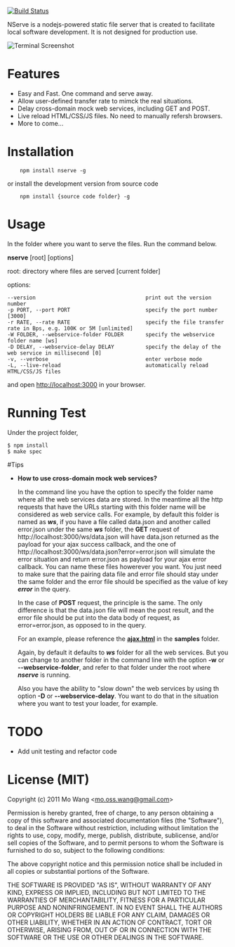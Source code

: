 [![Build Status](https://secure.travis-ci.org/marty-wang/NServe.png)](http://travis-ci.org/marty-wang/NServe)

NServe is a nodejs-powered static file server that is created to facilitate local software development. It is not designed for production use. 

![Terminal Screenshot](https://github.com/marty-wang/NServe/raw/master/screenshots/terminal.png)

# Features

* Easy and Fast. One command and serve away.
* Allow user-defined transfer rate to mimck the real situations.
* Delay cross-domain mock web services, including GET and POST.
* Live reload HTML/CSS/JS files. No need to manually refersh browsers.
* More to come...

# Installation

        npm install nserve -g

or install the development version from source code

        npm install {source code folder} -g

# Usage

In the folder where you want to serve the files. Run the command below. 

**nserve** [root] [options]

root: directory where files are served [current folder]

options:

    --version                                   print out the version number
    -p PORT, --port PORT                        specify the port number [3000]
    -r RATE, --rate RATE                        specify the file transfer rate in Bps, e.g. 100K or 5M [unlimited]
    -W FOLDER, --webservice-folder FOLDER       specify the webservice folder name [ws]
    -D DELAY, --webservice-delay DELAY          specify the delay of the web service in millisecond [0]
    -v, --verbose                               enter verbose mode
    -L, --live-reload                           automatically reload HTML/CSS/JS files

and open [http://localhost:3000](http://localhost:3000) in your browser.

# Running Test

Under the project folder,

    $ npm install
    $ make spec

#Tips

* **How to use cross-domain mock web services?**

    In the command line you have the option to specify the folder name where all the web services data are stored. In the meantime all the http requests that have the URLs starting with this folder name will be considered as web service calls. For example, by default this folder is named as ***ws***, if you have a file called data.json and another called error.json under the same ***ws*** folder, the **GET** request of http://localhost:3000/ws/data.json will have data.json returned as the payload for your ajax success callback, and the one of http://localhost:3000/ws/data.json?error=error.json will simulate the error situation and return error.json as payload for your ajax error callback. You can name these files howerever you want. You just need to make sure that the pairing data file and error file should stay under the same folder and the error file should be specified as the value of key ***error*** in the query.

    In the case of **POST** request, the principle is the same. The only difference is that the data.json file will mean the post result, and the error file should be put into the data body of request, as error=error.json, as opposed to in the query.

    For an example, please reference the [**ajax.html**](https://github.com/marty-wang/NServe/blob/master/samples/ajax.html) in the **samples** folder.

    Again, by default it defaults to ***ws*** folder for all the web services. But you can change to another folder in the command line with the option **-w** or **--webservice-folder**, and refer to that folder under the root where ***nserve*** is running.

    Also you have the ability to "slow down" the web services by using th option **-D** or **--webservice-delay**. You want to do that in the situation where you want to test your loader, for example.

# TODO

* Add unit testing and refactor code

# License (MIT)

Copyright (c) 2011 Mo Wang <<mo.oss.wang@gmail.com>>

Permission is hereby granted, free of charge, to any person obtaining a copy of this software and associated documentation files (the "Software"), to deal in the Software without restriction, including without limitation the rights to use, copy, modify, merge, publish, distribute, sublicense, and/or sell copies of the Software, and to permit persons to whom the Software is furnished to do so, subject to the following conditions:

The above copyright notice and this permission notice shall be included in all copies or substantial portions of the Software.

THE SOFTWARE IS PROVIDED "AS IS", WITHOUT WARRANTY OF ANY KIND, EXPRESS OR IMPLIED, INCLUDING BUT NOT LIMITED TO THE WARRANTIES OF MERCHANTABILITY, FITNESS FOR A PARTICULAR PURPOSE AND NONINFRINGEMENT. IN NO EVENT SHALL THE AUTHORS OR COPYRIGHT HOLDERS BE LIABLE FOR ANY CLAIM, DAMAGES OR OTHER LIABILITY, WHETHER IN AN ACTION OF CONTRACT, TORT OR OTHERWISE, ARISING FROM, OUT OF OR IN CONNECTION WITH THE SOFTWARE OR THE USE OR OTHER DEALINGS IN THE SOFTWARE.
